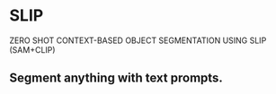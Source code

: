 # SLIP
ZERO SHOT CONTEXT-BASED OBJECT SEGMENTATION USING SLIP (SAM+CLIP)

## Segment anything with text prompts.
